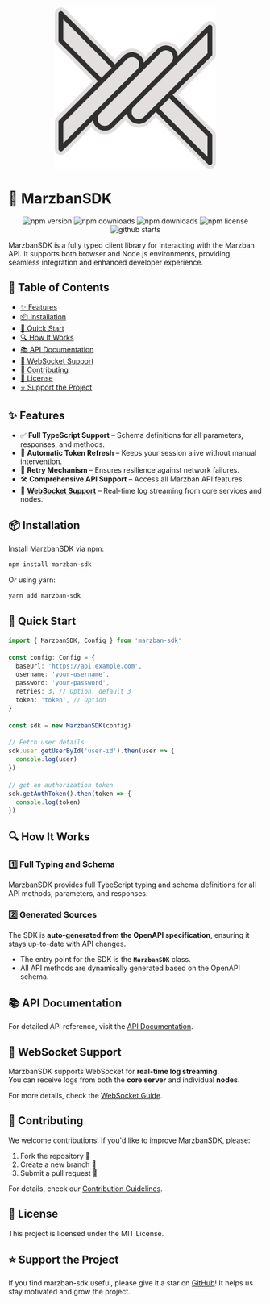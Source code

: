 <div align="center">
  <img src="./docs/logo.png" alt="MarzbanSDK" width="320px" height="320px" />
</div>

# 🚀 MarzbanSDK

<div align="center">

![npm version](https://img.shields.io/npm/v/marzban-sdk)
![npm downloads](https://img.shields.io/npm/dm/marzban-sdk)
![npm downloads](https://img.shields.io/npm/dt/marzban-sdk)
![npm license](https://img.shields.io/npm/l/marzban-sdk)
![github starts](https://img.shields.io/github/stars/Ilmar7786/marzban-sdk)

</div>
MarzbanSDK is a fully typed client library for interacting with the Marzban API. It supports both browser and Node.js environments, providing seamless integration and enhanced developer experience.

## 📖 Table of Contents

- [✨ Features](#-features)
- [📦 Installation](#-installation)
- [🚀 Quick Start](#-quick-start)
- [🔍 How It Works](#-how-it-works)
- [📚 API Documentation](#-api-documentation)
- [📡 WebSocket Support](#-websocket-support)
- [🤝 Contributing](#-contributing)
- [📜 License](#-license)
- [⭐ Support the Project](#-support-the-project)

## ✨ Features

- ✅ **Full TypeScript Support** – Schema definitions for all parameters, responses, and methods.
- 🔄 **Automatic Token Refresh** – Keeps your session alive without manual intervention.
- 🔁 **Retry Mechanism** – Ensures resilience against network failures.
- 🛠️ **Comprehensive API Support** – Access all Marzban API features.
- 📡 **[WebSocket Support](./docs/WEBSOCKET.md)** – Real-time log streaming from core services and nodes.

## 📦 Installation

Install MarzbanSDK via npm:

```sh
npm install marzban-sdk
```

Or using yarn:

```sh
yarn add marzban-sdk
```

## 🚀 Quick Start

```typescript
import { MarzbanSDK, Config } from 'marzban-sdk'

const config: Config = {
  baseUrl: 'https://api.example.com',
  username: 'your-username',
  password: 'your-password',
  retries: 3, // Option. default 3
  token: 'token', // Option
}

const sdk = new MarzbanSDK(config)

// Fetch user details
sdk.user.getUserById('user-id').then(user => {
  console.log(user)
})

// get an authorization token
sdk.getAuthToken().then(token => {
  console.log(token)
})
```

## 🔍 How It Works

### **1️⃣ Full Typing and Schema**

MarzbanSDK provides full TypeScript typing and schema definitions for all API methods, parameters, and responses.

### **2️⃣ Generated Sources**

The SDK is **auto-generated from the OpenAPI specification**, ensuring it stays up-to-date with API changes.

- The entry point for the SDK is the **`MarzbanSDK`** class.
- All API methods are dynamically generated based on the OpenAPI schema.

## 📚 API Documentation

For detailed API reference, visit the [API Documentation](./docs/API_DOCUMENTATION.md).

## 📡 WebSocket Support

MarzbanSDK supports WebSocket for **real-time log streaming**.  
You can receive logs from both the **core server** and individual **nodes**.

For more details, check the [WebSocket Guide](./docs/WEBSOCKET.md).

## 🤝 Contributing

We welcome contributions! If you'd like to improve MarzbanSDK, please:

1. Fork the repository 🚀
2. Create a new branch 🔧
3. Submit a pull request 🎉

For details, check our [Contribution Guidelines](./docs/CONTRIBUTING.md).

## 📜 License

This project is licensed under the MIT License.

## ⭐ Support the Project

If you find marzban-sdk useful, please give it a star on [GitHub](https://github.com/Ilmar7786/marzban-sdk)! It helps us stay motivated and grow the project.
